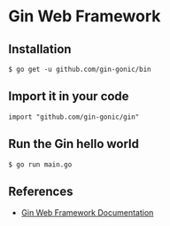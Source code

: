 # Gin Web Framework

## Installation

```commandline
$ go get -u github.com/gin-gonic/bin
```

## Import it in your code

```commandline
import "github.com/gin-gonic/gin"
```

## Run the Gin hello world

```commandline
$ go run main.go
```

## References

- [Gin Web Framework Documentation](https://gin-gonic.com/docs/)

